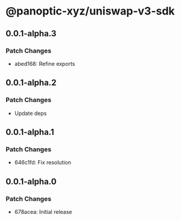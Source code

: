 # @panoptic-xyz/uniswap-v3-sdk

## 0.0.1-alpha.3

### Patch Changes

- abed168: Refine exports

## 0.0.1-alpha.2

### Patch Changes

- Update deps

## 0.0.1-alpha.1

### Patch Changes

- 646c1fd: Fix resolution

## 0.0.1-alpha.0

### Patch Changes

- 678acea: Initial release
